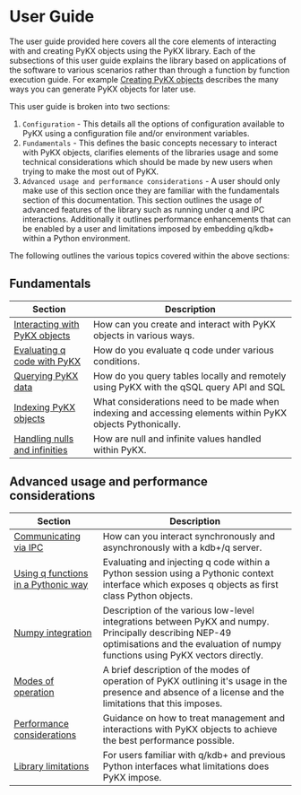 # User Guide

The user guide provided here covers all the core elements of interacting with and creating PyKX objects using the PyKX library. Each of the subsections of this user guide explains the library based on applications of the software to various scenarios rather than through a function by function execution guide. For example [Creating PyKX objects](fundamentals/creating.md) describes the many ways you can generate PyKX objects for later use.

This user guide is broken into two sections:

1. `Configuration` - This details all the options of configuration available to PyKX using a configuration file and/or environment variables.
2. `Fundamentals` - This defines the basic concepts necessary to interact with PyKX objects, clarifies elements of the libraries usage and some technical considerations which should be made by new users when trying to make the most out of PyKX.
3. `Advanced usage and performance considerations` - A user should only make use of this section once they are familiar with the fundamentals section of this documentation. This section outlines the usage of advanced features of the library such as running under q and IPC interactions. Additionally it outlines performance enhancements that can be enabled by a user and limitations imposed by embedding q/kdb+ within a Python environment.

The following outlines the various topics covered within the above sections:

## Fundamentals

| Section                                                               | Description |
|-----------------------------------------------------------------------|-------------|
| [Interacting with PyKX objects](fundamentals/creating.md)             | How can you create and interact with PyKX objects in various ways. |
| [Evaluating q code with PyKX](fundamentals/evaluating.md)             | How do you evaluate q code under various conditions. |
| [Querying PyKX data](fundamentals/querying.md)                        | How do you query tables locally and remotely using PyKX with the qSQL query API and SQL|
| [Indexing PyKX objects](fundamentals/indexing.md)                     | What considerations need to be made when indexing and accessing elements within PyKX objects Pythonically. |
| [Handling nulls and infinities](fundamentals/nulls_and_infinities.md) | How are null and infinite values handled within PyKX.|

## Advanced usage and performance considerations

| Section                                                              | Description |
|----------------------------------------------------------------------|-------------|
| [Communicating via IPC](advanced/ipc.md)                             | How can you interact synchronously and asynchronously with a kdb+/q server. |
| [Using q functions in a Pythonic way](advanced/context_interface.md) | Evaluating and injecting q code within a Python session using a Pythonic context interface which exposes q objects as first class Python objects. |
| [Numpy integration](advanced/numpy.md)                               | Description of the various low-level integrations between PyKX and numpy. Principally describing NEP-49 optimisations and the evaluation of numpy functions using PyKX vectors directly. |
| [Modes of operation](advanced/modes.md)                              | A brief description of the modes of operation of PyKX outlining it's usage in the presence and absence of a license and the limitations that this imposes.
| [Performance considerations](advanced/performance.md)                | Guidance on how to treat management and interactions with PyKX objects to achieve the best performance possible. |
| [Library limitations](advanced/limitations.md)                       | For users familiar with q/kdb+ and previous Python interfaces what limitations does PyKX impose. |


